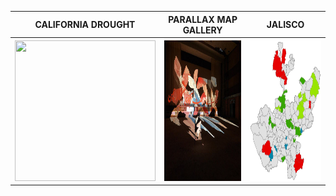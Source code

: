 <table align="center">
  <tr>
  <th><b><center>CALIFORNIA DROUGHT</center></b></th>
  <th><b><center>PARALLAX MAP GALLERY</center></b></th>
  <th><b><center>JALISCO</center></b></th>
  </tr>
  <tr>
  <th><a href="https://aish-venkat.github.io/gis/ca_drought/"><img src="/gis/ca_drought.jpg" width="225" height="225"></a></th>
  <th><a href="https://aish-venkat.github.io/gis/parallax/"><img src="/gis/parallax.jpg" width="225" height="225"></a></th>
  <th><a href="https://aish-venkat.github.io/gis/jalisco/"><img src="/gis/jalisco-01.jpg" width="225" height="225"></a></th>
  </tr>
</table>
